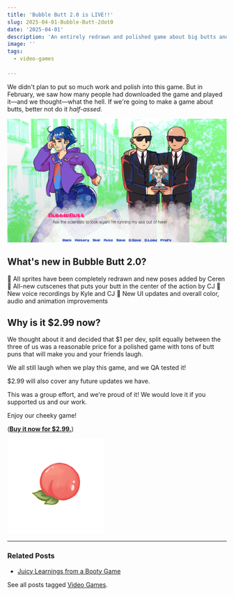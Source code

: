 ```yaml
---
title: 'Bubble Butt 2.0 is LIVE!!'
slug: 2025-04-01-Bubble-Butt-2dot0
date: '2025-04-01'
description: 'An entirely redrawn and polished game about big butts and self-acceptance.'
image: ''
tags:
  - video-games

---
```


We didn't plan to put so much work and polish into this game. But in February, we saw how many people had downloaded the game and played it—and we thought—what the hell. If we're going to make a game about butts, better not do it *half-assed.*

![A screenshot of Bubble Butt, the game. Shows the main character running away, sobbing that says, 'Ask the scientists to look again! I'm running my ass out of here!'](promo-screenshot.png)

## What's new in Bubble Butt 2.0?

🍑 All sprites have been completely redrawn and new poses added by Ceren
🍑 All-new cutscenes that puts your butt in the center of the action by CJ
🍑 New voice recordings by Kyle and CJ
🍑 New UI updates and overall color, audio and animation improvements

## Why is it $2.99 now?

We thought about it and decided that $1 per dev, split equally between the three of us was a reasonable price for a polished game with tons of butt puns that will make you and your friends laugh.

We all still laugh when we play this game, and we QA tested it!

$2.99 will also cover any future updates we have.

This was a group effort, and we're proud of it! We would love it if you supported us and our work.

Enjoy our cheeky game!

([**Buy it now for $2.99.**](https://illuminesce.itch.io/bubble-butt))

![A juicy icon of a peach.](Peach.PNG)

---

### Related Posts

- [Juicy Learnings from a Booty Game](/blog/posts/2025-02-20-BubbleButt-Postmortem/)

See all posts tagged [Video Games](/tags/video-games/).
